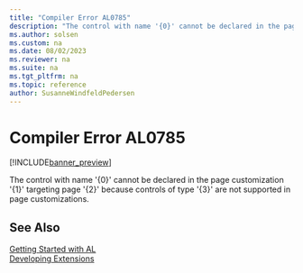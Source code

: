 ```yaml
---
title: "Compiler Error AL0785"
description: "The control with name '{0}' cannot be declared in the page customization '{1}' targeting page '{2}' because controls of type '{3}' are not supported in page customizations."
ms.author: solsen
ms.custom: na
ms.date: 08/02/2023
ms.reviewer: na
ms.suite: na
ms.tgt_pltfrm: na
ms.topic: reference
author: SusanneWindfeldPedersen
---
```

[//]: # (START>DO_NOT_EDIT)
[//]: # (IMPORTANT:Do not edit any of the content between here and the END>DO_NOT_EDIT.)
[//]: # (Any modifications should be made in the .xml files in the ModernDev repo.)
# Compiler Error AL0785

[!INCLUDE[banner_preview](../includes/banner_preview.md)]

The control with name '{0}' cannot be declared in the page customization '{1}' targeting page '{2}' because controls of type '{3}' are not supported in page customizations.


[//]: # (IMPORTANT: END>DO_NOT_EDIT)
## See Also  
[Getting Started with AL](../devenv-get-started.md)  
[Developing Extensions](../devenv-dev-overview.md)  